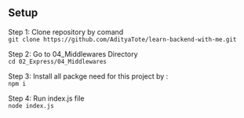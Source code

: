 ## Setup 
Step 1: Clone repository by comand  
`git clone https://github.com/AdityaTote/learn-backend-with-me.git`    

Step 2: Go to 04_Middlewares Directory  
`cd 02_Express/04_Middlewares`  

Step 3: Install all packge need for this project by :  
`npm i `  

Step 4: Run index.js file   
`node index.js`

